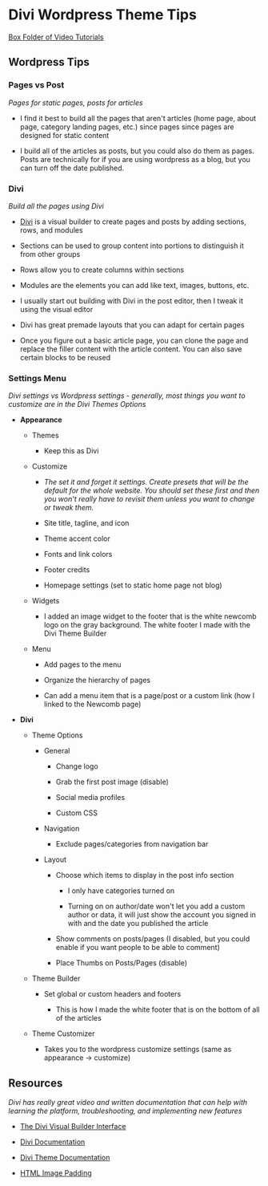 # Divi Wordpress Theme Tips

[Box Folder of Video Tutorials](https://tulane.box.com/s/po0rl5tsk7s1vzzmubin95aenjcij05o)

## Wordpress Tips

### Pages vs Post

*Pages for static pages, posts for articles*

-   I find it best to build all the pages that aren\'t articles (home
     page, about page, category landing pages, etc.) since pages since
     pages are designed for static content

-   I build all of the articles as posts, but you could also do them as
     pages. Posts are technically for if you are using wordpress as a
     blog, but you can turn off the date published.

### Divi

*Build all the pages using Divi*

-   [Divi](https://www.elegantthemes.com/documentation/divi/)
     is a visual builder to create pages and posts by adding sections,
     rows, and modules

-   Sections can be used to group content into portions to distinguish
     it from other groups

-   Rows allow you to create columns within sections

-   Modules are the elements you can add like text, images, buttons,
     etc.

-   I usually start out building with Divi in the post editor, then I
     tweak it using the visual editor

-   Divi has great premade layouts that you can adapt for certain pages

-   Once you figure out a basic article page, you can clone the page and
     replace the filler content with the article content. You can also
     save certain blocks to be reused

### Settings Menu

*Divi settings vs Wordpress settings - generally, most things you want
to customize are in the Divi Themes Options*

-   **Appearance**

    -   Themes

        -   Keep this as Divi

    -   Customize

        -   *The set it and forget it settings. Create presets that will
             be the default for the whole website. You should set these
             first and then you won't really have to revisit them
             unless you want to change or tweak them.*

        -   Site title, tagline, and icon

        -   Theme accent color

        -   Fonts and link colors

        -   Footer credits

        -   Homepage settings (set to static home page not blog)

    -   Widgets

        -   I added an image widget to the footer that is the white
             newcomb logo on the gray background. The white footer I
             made with the Divi Theme Builder

    -   Menu

        -   Add pages to the menu

        -   Organize the hierarchy of pages

        -   Can add a menu item that is a page/post or a custom link
             (how I linked to the Newcomb page)



-   **Divi**

    -   Theme Options

        -   General

            -   Change logo

            -   Grab the first post image (disable)

            -   Social media profiles

            -   Custom CSS

        -   Navigation

            -   Exclude pages/categories from navigation bar

        -   Layout

            -   Choose which items to display in the post info section

                -   I only have categories turned on

                -   Turning on on author/date won't let you add a custom
                     author or data, it will just show the account you
                     signed in with and the date you published the
                     article

            -   Show comments on posts/pages (I disabled, but you could enable if you want people to be able to comment)

            -   Place Thumbs on Posts/Pages (disable)

    -   Theme Builder

        -   Set global or custom headers and footers

            -   This is how I made the white footer that is on the
                 bottom of all of the articles

    -   Theme Customizer

        -   Takes you to the wordpress customize settings (same as
             appearance → customize)

## Resources

*Divi has really great video and written documentation that can help
with learning the platform, troubleshooting, and implementing new
features*

-   [The Divi Visual Builder
     Interface](https://www.youtube.com/watch?v=JXZIGZqr9OE&feature=youtu.be)

-   [Divi
     Documentation](https://www.youtube.com/playlist?list=PLF17V-5878mVyBXimMVpi5aOLH7bsCWUn)

-   [Divi Theme
     Documentation](https://www.elegantthemes.com/documentation/divi/)

-   [HTML Image
     Padding](https://clemson.instructure.com/courses/12011/pages/image-padding)
